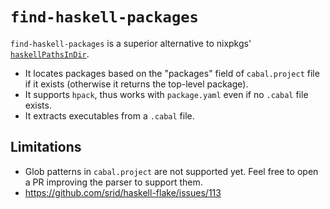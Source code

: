 # `find-haskell-packages`

`find-haskell-packages` is a superior alternative to nixpkgs' [`haskellPathsInDir`](https://github.com/NixOS/nixpkgs/blob/f991762ea1345d850c06cd9947700f3b08a12616/lib/filesystem.nix#L18).

- It locates packages based on the "packages" field of `cabal.project` file if it exists (otherwise it returns the top-level package).
- It supports `hpack`, thus works with `package.yaml` even if no `.cabal` file exists.
- It extracts executables from a `.cabal` file.

## Limitations

- Glob patterns in `cabal.project` are not supported yet. Feel free to open a PR improving the parser to support them.
- https://github.com/srid/haskell-flake/issues/113
